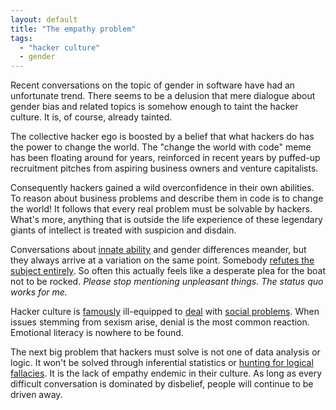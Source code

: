 ```yaml
---
layout: default
title: "The empathy problem"
tags:
  - "hacker culture"
  - gender
---
```


Recent conversations on the topic of gender in software have had an unfortunate
trend. There seems to be a delusion that mere dialogue about gender bias and
related topics is somehow enough to taint the hacker culture. It is, of course,
already tainted.

The collective hacker ego is boosted by a belief that what hackers do has the power
to change the world. The "change the world with code" meme has been floating
around for years, reinforced in recent years by puffed-up recruitment pitches
from aspiring business owners and venture capitalists.

Consequently hackers gained a wild overconfidence in their
own abilities. To reason about business problems and describe them in code is to
change the world! It follows that every real problem must be solvable by
hackers. What's more, anything that is outside the life experience of these
legendary giants of intellect is treated with suspicion and disdain.

Conversations about [innate ability][hnnatural] and gender
differences meander, but they always arrive at a variation on
the same point. Somebody [refutes the subject entirely][hnstereotype]. So often
this actually feels like a desperate plea for the boat not to be rocked.
*Please stop mentioning unpleasant things. The status quo works for me.*

Hacker culture is [famously][sharp] ill-equipped to [deal][adria] with
[social problems][nexxy]. When issues stemming from sexism arise, denial is the
most common reaction. Emotional literacy is nowhere to be found.

The next big problem that hackers must solve is not one of data analysis or
logic. It won't be solved through inferential statistics or
[hunting for logical fallacies][baloney]. It is the lack of empathy endemic in
their culture. As long as every difficult conversation is dominated by
disbelief, people will continue to be driven away.

[hnnatural]: https://news.ycombinator.com/item?id=6532985
[hnstereotype]: https://news.ycombinator.com/item?id=6533133
[sharp]: http://www.wired.co.uk/news/archive/2013-07/22/sarah-sharp
[adria]: http://www.theguardian.com/commentisfree/2013/mar/26/adria-richards-gets-rape-threats-for-speaking-out-about-workplace-sexism
[nexxy]: https://gist.github.com/nexxy/3430820
[baloney]: http://plover.net/~bonds/bdksucks.html

